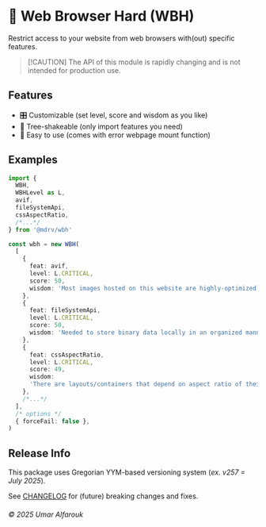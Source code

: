 # 🔨 Web Browser Hard (WBH)

Restrict access to your website from web browsers with(out) specific features.

>   [!CAUTION]
>   The API of this module is rapidly changing and is not intended for production use.

## Features

-   🎛️ Customizable (set level, score and wisdom as you like)
-   🌲 Tree-shakeable (only import features you need)
-   🚀 Easy to use (comes with error webpage mount function)

## Examples

```ts
import {
  WBH,
  WBHLevel as L,
  avif,
  fileSystemApi,
  cssAspectRatio,
  /*...*/
} from '@mdrv/wbh'

const wbh = new WBH(
  [
    {
      feat: avif,
      level: L.CRITICAL,
      score: 50,
      wisdom: 'Most images hosted on this website are highly-optimized AVIF files.',
    },
    {
      feat: fileSystemApi,
      level: L.CRITICAL,
      score: 50,
      wisdom: 'Needed to store binary data locally in an organized manner.',
    },
    {
      feat: cssAspectRatio,
      level: L.CRITICAL,
      score: 49,
      wisdom:
      'There are layouts/containers that depend on aspect ratio of their surroundings.',
    },
    /*...*/
  ],
  /* options */
  { forceFail: false },
)
```

## Release Info

This package uses Gregorian YYM-based versioning system (_ex. v257 = July 2025_).

See [CHANGELOG](CHANGELOG.md) for (future) breaking changes and fixes.

###### © 2025 Umar Alfarouk
